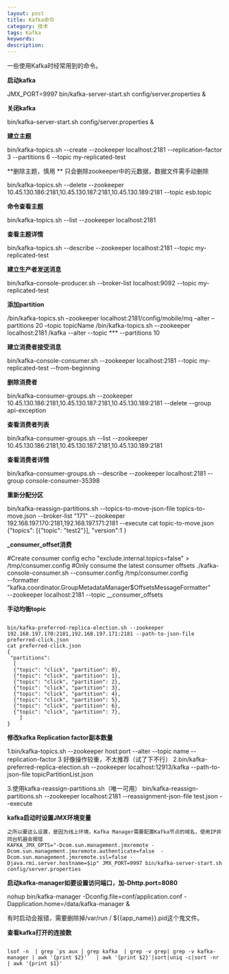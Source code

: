 ```yaml
---
layout: post
title: Kafka命令
category: 技术
tags: Kafka
keywords: 
description: 
---
```


一些使用Kafka时经常用到的命令。

**启动kafka**

JMX_PORT=9997  bin/kafka-server-start.sh config/server.properties &

**关闭kafka** 

bin/kafka-server-start.sh config/server.properties &

**建立主题** 

bin/kafka-topics.sh --create --zookeeper localhost:2181 --replication-factor 3 --partitions 6 --topic my-replicated-test

**删除主题，慎用 ** 只会删除zookeeper中的元数据，数据文件需手动删除 

bin/kafka-topics.sh --delete --zookeeper 10.45.130.186:2181,10.45.130.187:2181,10.45.130.189:2181 --topic esb.topic

**命令查看主题** 

bin/kafka-topics.sh --list --zookeeper localhost:2181

**查看主题详情** 

bin/kafka-topics.sh --describe --zookeeper localhost:2181 --topic my-replicated-test

**建立生产者发送消息** 

bin/kafka-console-producer.sh --broker-list localhost:9092 --topic my-replicated-test

**添加partition** 

/bin/kafka-topics.sh –zookeeper localhost:2181/config/mobile/mq –alter –partitions 20 –topic
topicName
/bin/kafka-topics.sh --zookeeper localhost:2181 /kafka --alter --topic *** --partitions 10

**建立消费者接受消息** 

bin/kafka-console-consumer.sh --zookeeper localhost:2181 --topic my-replicated-test --from-beginning

**删除消费者** 

bin/kafka-consumer-groups.sh --zookeeper 10.45.130.186:2181,10.45.130.187:2181,10.45.130.189:2181 --delete --group api-exception

**查看消费者列表** 

bin/kafka-consumer-groups.sh --list --zookeeper 10.45.130.186:2181,10.45.130.187:2181,10.45.130.189:2181 

**查看消费者详情** 

bin/kafka-consumer-groups.sh --describe --zookeeper localhost:2181 --group console-consumer-35398

**重新分配分区** 

bin/kafka-reassign-partitions.sh --topics-to-move-json-file topics-to-move.json --broker-list "171" --zookeeper 192.168.197.170:2181,192.168.197.171:2181 --execute
cat topic-to-move.json
{"topics":
  [{"topic": "test2"}],
  "version":1
}

**_consumer_offset消费** 

#Create consumer config
echo "exclude.internal.topics=false" > /tmp/consumer.config
#Only consume the latest consumer offsets
./kafka-console-consumer.sh --consumer.config /tmp/consumer.config \
--formatter "kafka.coordinator.GroupMetadataManager\$OffsetsMessageFormatter" \
--zookeeper localhost:2181 --topic __consumer_offsets

**手动均衡topic** 

```

bin/kafka-preferred-replica-election.sh --zookeeper 192.168.197.170:2181,192.168.197.171:2181 --path-to-json-file preferred-click.json
cat preferred-click.json
{
 "partitions":
  [
  {"topic": "click", "partition": 0},
  {"topic": "click", "partition": 1},
  {"topic": "click", "partition": 2},
  {"topic": "click", "partition": 3},
  {"topic": "click", "partition": 4},
  {"topic": "click", "partition": 5},
  {"topic": "click", "partition": 6},
  {"topic": "click", "partition": 7},
    ]
}

```

**修改kafka Replication factor副本数量**

1.bin/kafka-topics.sh --zookeeper host:port --alter --topic name --replication-factor 3
好像操作较重，不太推荐（试了下不行）
2.bin/kafka-preferred-replica-election.sh --zookeeper localhost:12913/kafka --path-to-json-file topicPartitionList.json

3.使用kafka-reassign-partitions.sh（唯一可用）
bin/kafka-reassign-partitions.sh --zookeeper localhost:2181 --reassignment-json-file test.json --execute




**kafka启动时设置JMX环境变量** 

```
之所以要这么设置，是因为线上环境，Kafka Manager需要配置Kafka节点的域名，使用IP非同台机器会报错
KAFKA_JMX_OPTS="-Dcom.sun.management.jmxremote -Dcom.sun.management.jmxremote.authenticate=false  -Dcom.sun.management.jmxremote.ssl=false -Djava.rmi.server.hostname=$ip" JMX_PORT=9997 bin/kafka-server-start.sh config/server.properties

```
**启动kafka-manager如要设置访问端口，加-Dhttp.port=8080**

nohup bin/kafka-manager -Dconfig.file=conf/application.conf  -Dapplication.home=/data/kafka-manager &

有时启动会报错，需要删除掉/var/run / \$\{\{app_name\}\}.pid这个鬼文件。

**查看kafka打开的连接数** 

```

lsof -n  | grep `ps aux | grep kafka  | grep -v grep| grep -v kafka-manager | awk '{print $2}'`  | awk '{print $2}'|sort|uniq -c|sort -nr | awk '{print $1}'

```


